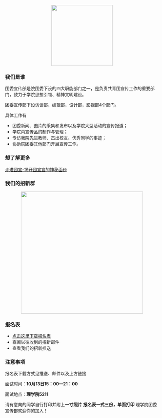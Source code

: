 <div align="center"><img width="auto" height="200" src="https://E1nzbern.github.io/Welcome/logo.jpg"/></div>

### 我们是谁

团委宣传部是院团委下设的四大职能部门之一，是负责共青团宣传工作的重要部门，致力于学院思想引领、精神文明建设。

团委宣传部下设访谈部，编辑部，设计部，影视部4个部门。

具体工作有
- 团委新闻、图片的采集和发布以及学院大型活动的宣传报道；
- 学院内宣传品的制作与管理；
- 专访我院先进教师、杰出校友、优秀同学的事迹；
- 协助院团委其他部门开展宣传工作。

### 想了解更多

[走进团宣-揭开团宣宣的神秘面纱](https://mp.weixin.qq.com/s/aj2sJo273P0qGkKzBlNL3g)

### 我们的招新群

<div align="center"><img width="400" height="auto" src="https://E1nzbern.github.io/Welcome/微信图片_20191013124337.jpg"/></div>

### 报名表

 - [点击这里下载报名表](https://pan.baidu.com/s/1LhlvaKWni8nKvl0TMaWlmw "报名表")
 - 查阅以往收到的招新邮件
 - 查看我们的招新推送

### 注意事项

报名表下载方式见推送、邮件以及上方链接

面试时间：**10月13日15：00—21：00**

面试地点：**理学院5211**

请有意向的同学自行打印并附上**一寸照片**
**报名表一式三份，单面打印**
理学院团委宣传部欢迎你的加入！
